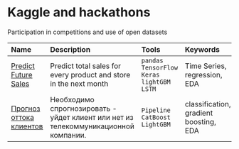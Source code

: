# Kaggle and hackathons
Participation in competitions and use of open datasets

 
 
| Name | Description | Tools |  Keywords  |
| :------------------- | :---------------------- | :---------------------- | :------ |
| [Predict Future Sales](https://github.com/mrkvsv/Kaggle-and-hackathons/tree/main/Predict%20Future%20Sales) | Predict total sales for every product and store in the next month | `pandas` `TensorFlow` `Keras`  `lightGBM` `LSTM` | Time Series, regression, EDA |
| [Прогноз оттока клиентов](https://github.com/mrkvsv/Kaggle-and-hackathons/blob/main/provider/user_churn.ipynb) | Необходимо спрогнозировать - уйдет клиент или нет из телекоммуникационной компании. | `Pipeline ` `CatBoost ` `LightGBM`  | classification, gradient boosting, EDA |
